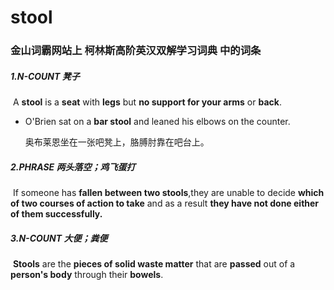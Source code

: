 # stool

### 金山词霸网站上 柯林斯高阶英汉双解学习词典 中的词条

##### 1.N-COUNT 凳子

​	A **stool** is a **seat** with **legs** but **no support for your arms** or **back**.

- O'Brien sat on a **bar stool** and leaned his elbows on the counter.

  奥布莱恩坐在一张吧凳上，胳膊肘靠在吧台上。

##### 2.PHRASE 两头落空；鸡飞蛋打

​	If someone has **fallen between two stools**,they are unable to decide **which of two courses of action to take** and as a result **they have not done either of them successfully.**

##### 3.N-COUNT 大便；粪便

​	**Stools** are the **pieces of solid waste matter** that are **passed** out of a **person's body** through their **bowels**.